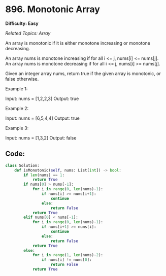 # 896. Monotonic Array

**Difficulty: Easy**

*Related Topics: Array*

An array is monotonic if it is either monotone increasing or monotone decreasing.

An array nums is monotone increasing if for all i <= j, nums[i] <= nums[j]. An array nums is monotone decreasing if for all i <= j, nums[i] >= nums[j].

Given an integer array nums, return true if the given array is monotonic, or false otherwise.

Example 1:

Input: nums = [1,2,2,3]
Output: true

Example 2:

Input: nums = [6,5,4,4]
Output: true

Example 3:

Input: nums = [1,3,2]
Output: false

## Code:

```python
class Solution:
    def isMonotonic(self, nums: List[int]) -> bool:
        if len(nums) == 1:
            return True
        if nums[0] > nums[-1]:
            for i in range(0, len(nums)-1):
                if nums[i] >= nums[i+1]:
                    continue
                else:
                    return False
            return True
        elif nums[0] < nums[-1]:
            for i in range(0, len(nums)-1):
                if nums[i+1] >= nums[i]:
                    continue
                else:
                    return False
            return True
        else:
            for i in range(1, len(nums)-2):
                if nums[i] != nums[0]:
                    return False
            return True
```
